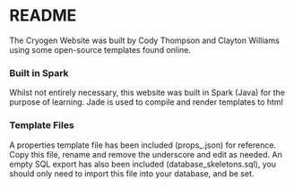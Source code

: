 # README #

The Cryogen Website was built by Cody Thompson and Clayton Williams using some open-source templates found online.

### Built in Spark ###

Whilst not entirely necessary, this website was built in Spark (Java) for the purpose of learning.
Jade is used to compile and render templates to html

### Template Files ###

A properties template file has been included (props_.json) for reference. Copy this file, rename and remove the underscore and edit as needed.
An empty SQL export has also been included (database_skeletons.sql), you should only need to import this file into your database, and be set.

